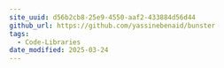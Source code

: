 ```yaml
---
site_uuid: d56b2cb8-25e9-4550-aaf2-433884d56d44
github_url: https://github.com/yassinebenaid/bunster
tags:
  - Code-Libraries
date_modified: 2025-03-24
---
```



